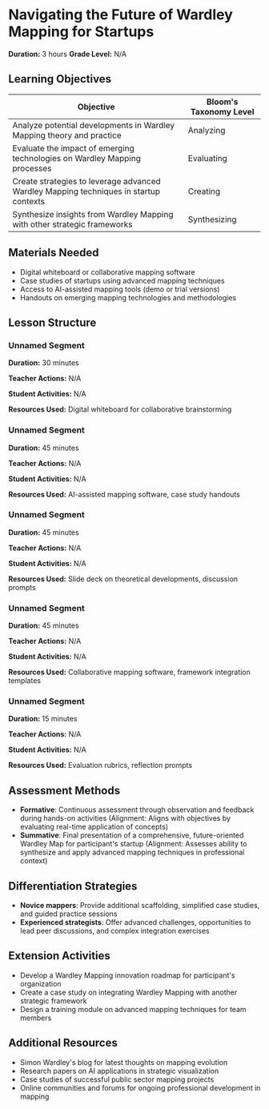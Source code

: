 # Navigating the Future of Wardley Mapping for Startups

**Duration:** 3 hours **Grade Level:** N/A

## Learning Objectives

| Objective | Bloom's Taxonomy Level |
|-----------|-------------------------|
| Analyze potential developments in Wardley Mapping theory and practice | Analyzing |
| Evaluate the impact of emerging technologies on Wardley Mapping processes | Evaluating |
| Create strategies to leverage advanced Wardley Mapping techniques in startup contexts | Creating |
| Synthesize insights from Wardley Mapping with other strategic frameworks | Synthesizing |

## Materials Needed
* Digital whiteboard or collaborative mapping software
* Case studies of startups using advanced mapping techniques
* Access to AI-assisted mapping tools (demo or trial versions)
* Handouts on emerging mapping technologies and methodologies

## Lesson Structure
### Unnamed Segment
**Duration:** 30 minutes

**Teacher Actions:** N/A

**Student Activities:** N/A

**Resources Used:** Digital whiteboard for collaborative brainstorming

### Unnamed Segment
**Duration:** 45 minutes

**Teacher Actions:** N/A

**Student Activities:** N/A

**Resources Used:** AI-assisted mapping software, case study handouts

### Unnamed Segment
**Duration:** 45 minutes

**Teacher Actions:** N/A

**Student Activities:** N/A

**Resources Used:** Slide deck on theoretical developments, discussion prompts

### Unnamed Segment
**Duration:** 45 minutes

**Teacher Actions:** N/A

**Student Activities:** N/A

**Resources Used:** Collaborative mapping software, framework integration templates

### Unnamed Segment
**Duration:** 15 minutes

**Teacher Actions:** N/A

**Student Activities:** N/A

**Resources Used:** Evaluation rubrics, reflection prompts

## Assessment Methods
* **Formative**: Continuous assessment through observation and feedback during hands-on activities (Alignment: Aligns with objectives by evaluating real-time application of concepts)
* **Summative**: Final presentation of a comprehensive, future-oriented Wardley Map for participant's startup (Alignment: Assesses ability to synthesize and apply advanced mapping techniques in professional context)

## Differentiation Strategies
* **Novice mappers**: Provide additional scaffolding, simplified case studies, and guided practice sessions
* **Experienced strategists**: Offer advanced challenges, opportunities to lead peer discussions, and complex integration exercises

## Extension Activities
* Develop a Wardley Mapping innovation roadmap for participant's organization
* Create a case study on integrating Wardley Mapping with another strategic framework
* Design a training module on advanced mapping techniques for team members

## Additional Resources
* Simon Wardley's blog for latest thoughts on mapping evolution
* Research papers on AI applications in strategic visualization
* Case studies of successful public sector mapping projects
* Online communities and forums for ongoing professional development in mapping
